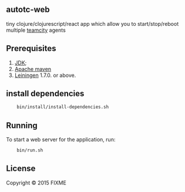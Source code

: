 ## autotc-web

tiny clojure/clojurescript/react app which allow you to start/stop/reboot multiple [teamcity](https://www.jetbrains.com/teamcity/) agents

## Prerequisites

1. [JDK][1];
2. [Apache maven][2]
3. [Leiningen][3] 1.7.0. or above.

[1]: http://www.oracle.com/technetwork/java/javase/downloads/index.htmla
[2]: http://maven.apache.org
[3]: https://github.com/technomancy/leiningen

## install dependencies

```bash
    bin/install/install-dependencies.sh
```

## Running

To start a web server for the application, run:

```bash
    bin/run.sh
```


## License

Copyright © 2015 FIXME
